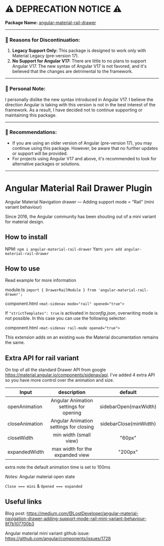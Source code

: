 # ⚠️ DEPRECATION NOTICE ⚠️

**Package Name:** [angular-material-rail-drawer](https://npmjs.com/package/angular-material-rail-drawer)

---

### 🚫 Reasons for Discontinuation:

1. **Legacy Support Only:** This package is designed to work only with Material Legacy (pre-version 17).
2. **No Support for Angular V17:** There are little to no plans to support Angular V17. The new syntax of Angular V17 is not favored, and it's believed that the changes are detrimental to the framework.

---

### 📣 Personal Note:

I personally dislike the new syntax introduced in Angular V17. I believe the direction Angular is taking with this version is not in the best interest of the framework. As a result, I have decided not to continue supporting or maintaining this package.

---

### 📌 Recommendations:

- If you are using an older version of Angular (pre-version 17), you may continue using this package. However, be aware that no further updates or support will be provided.
- For projects using Angular V17 and above, it's recommended to look for alternative packages or solutions.

---

# Angular Material Rail Drawer Plugin

Angular Material Navigation drawer — Adding support mode = “Rail” (mini variant behaviour)

Since 2016, the Angular community has been shouting out of a mini variant for material design.

## How to install

NPM:
`npm i angular-material-rail-drawer`
Yarn:
`yarn add angular-material-rail-drawer`

## How to use

Read example for more information

module.ts
`import { DrawerRailModule } from 'angular-material-rail-drawer';`

component.html
`<mat-sidenav mode="rail" opened="true">`

If `"strictTemplates": true` is activated in _tsconfig.json_, overwriting mode is not possible. In this case you can use the following selector:

component.html
`<mat-sidenav rail-mode opened="true">`

This extension adds on an existing `mode` the Material documentation remains the same.

## Extra API for rail variant

On top of all the standard Drawer API from google https://material.angular.io/components/sidenav/api. I've added 4 extra API so you have more control over the animation and size.

| Input          |              description               |        default         |
| -------------- | :------------------------------------: | :--------------------: |
| openAnimation  | Angular Animation settings for opening | sidebarOpen(maxWidth)  |
| closeAnimation | Angular Animation settings for closing | sidebarClose(minWidth) |
| closeWidth     |         min width (small view)         |         "60px"         |
| expandedWidth  |    max width for the expanded view     |        "200px"         |

extra note the default animation time is set to 100ms

_Notes:_
Angular material open state

`Close === mini` & `Opened === expanded`

## Useful links

Blog post:
https://medium.com/@LostDeveloper/angular-material-navigation-drawer-adding-support-mode-rail-mini-variant-behaviour-8f7b107700b3

Angular material mini variant github issue:
https://github.com/angular/components/issues/1728
